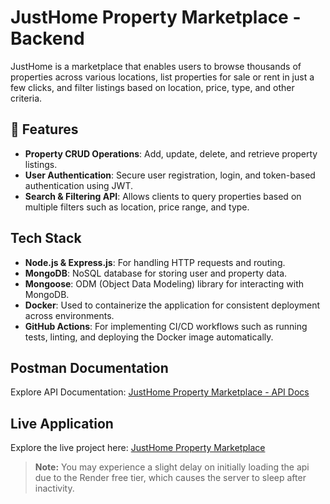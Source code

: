 # JustHome Property Marketplace - Backend

JustHome is a marketplace that enables users to browse thousands of properties across various locations, list properties for sale or rent in just a few clicks, and filter listings based on location, price, type, and other criteria.

## 🚀 Features

- **Property CRUD Operations**: Add, update, delete, and retrieve property listings.
- **User Authentication**: Secure user registration, login, and token-based authentication using JWT.
- **Search & Filtering API**: Allows clients to query properties based on multiple filters such as location, price range, and type.

## Tech Stack

- **Node.js & Express.js**: For handling HTTP requests and routing.
- **MongoDB**: NoSQL database for storing user and property data.
- **Mongoose**: ODM (Object Data Modeling) library for interacting with MongoDB.
- **Docker**: Used to containerize the application for consistent deployment across environments.
- **GitHub Actions**:  For implementing CI/CD workflows such as running tests, linting, and deploying the Docker image automatically.

## Postman Documentation

Explore API Documentation: [JustHome Property Marketplace - API Docs](https://documenter.getpostman.com/view/28117952/2sB2j98Unb)

## Live Application

Explore the live project here: [JustHome Property Marketplace](https://just-home-property-marketplace.vercel.app/)

> **Note:** You may experience a slight delay on initially loading the api due to the Render free tier, which causes the server to sleep after inactivity.